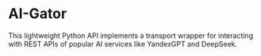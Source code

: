 # AI-Gator

This lightweight Python API implements a transport wrapper for interacting with REST APIs of popular AI services like YandexGPT and DeepSeek.

